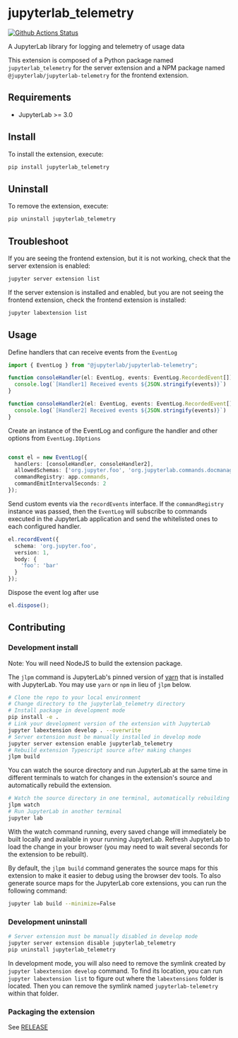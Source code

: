 # jupyterlab_telemetry

[![Github Actions Status](https://github.com/jupyterlab/jupyterlab-telemetry/workflows/Build/badge.svg)](https://github.com/jupyterlab/jupyterlab-telemetry/actions/workflows/build.yml)

A JupyterLab library for logging and telemetry of usage data


This extension is composed of a Python package named `jupyterlab_telemetry`
for the server extension and a NPM package named `@jupyterlab/jupyterlab-telemetry`
for the frontend extension.


## Requirements

* JupyterLab >= 3.0

## Install

To install the extension, execute:

```bash
pip install jupyterlab_telemetry
```

## Uninstall

To remove the extension, execute:

```bash
pip uninstall jupyterlab_telemetry
```


## Troubleshoot

If you are seeing the frontend extension, but it is not working, check
that the server extension is enabled:

```bash
jupyter server extension list
```

If the server extension is installed and enabled, but you are not seeing
the frontend extension, check the frontend extension is installed:

```bash
jupyter labextension list
```


## Usage

Define handlers that can receive events from the `EventLog`

```typescript
import { EventLog } from "@jupyterlab/jupyterlab-telemetry";

function consoleHandler(el: EventLog, events: EventLog.RecordedEvent[]) {
  console.log(`[Handler1] Received events ${JSON.stringify(events)}`)
}

function consoleHandler2(el: EventLog, events: EventLog.RecordedEvent[]) {
  console.log(`[Handler2] Received events ${JSON.stringify(events)}`)
}
```

Create an instance of the EventLog and configure the handler and other options from `EventLog.IOptions`

```typescript

const el = new EventLog({
  handlers: [consoleHandler, consoleHandler2],
  allowedSchemas: ['org.jupyter.foo', 'org.jupyterlab.commands.docmanager:open'],
  commandRegistry: app.commands,
  commandEmitIntervalSeconds: 2
});
```

Send custom events via the `recordEvents` interface. If the `commandRegistry` instance was passed, then the `EventLog`  will subscribe to commands executed in the JupyterLab application and send the whitelisted ones to each configured handler.

```typescript
el.recordEvent({
  schema: 'org.jupyter.foo',
  version: 1,
  body: {
    'foo': 'bar'
  }
});

```

Dispose the event log after use

```typescript
el.dispose();
```

## Contributing

### Development install

Note: You will need NodeJS to build the extension package.

The `jlpm` command is JupyterLab's pinned version of
[yarn](https://yarnpkg.com/) that is installed with JupyterLab. You may use
`yarn` or `npm` in lieu of `jlpm` below.

```bash
# Clone the repo to your local environment
# Change directory to the jupyterlab_telemetry directory
# Install package in development mode
pip install -e .
# Link your development version of the extension with JupyterLab
jupyter labextension develop . --overwrite
# Server extension must be manually installed in develop mode
jupyter server extension enable jupyterlab_telemetry
# Rebuild extension Typescript source after making changes
jlpm build
```

You can watch the source directory and run JupyterLab at the same time in different terminals to watch for changes in the extension's source and automatically rebuild the extension.

```bash
# Watch the source directory in one terminal, automatically rebuilding when needed
jlpm watch
# Run JupyterLab in another terminal
jupyter lab
```

With the watch command running, every saved change will immediately be built locally and available in your running JupyterLab. Refresh JupyterLab to load the change in your browser (you may need to wait several seconds for the extension to be rebuilt).

By default, the `jlpm build` command generates the source maps for this extension to make it easier to debug using the browser dev tools. To also generate source maps for the JupyterLab core extensions, you can run the following command:

```bash
jupyter lab build --minimize=False
```

### Development uninstall

```bash
# Server extension must be manually disabled in develop mode
jupyter server extension disable jupyterlab_telemetry
pip uninstall jupyterlab_telemetry
```

In development mode, you will also need to remove the symlink created by `jupyter labextension develop`
command. To find its location, you can run `jupyter labextension list` to figure out where the `labextensions`
folder is located. Then you can remove the symlink named `jupyterlab-telemetry` within that folder.

### Packaging the extension

See [RELEASE](RELEASE.md)
